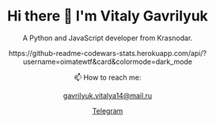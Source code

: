 <h1 align='center'>
  Hi there 👋 I'm Vitaly Gavrilyuk
</h1>

<p align='center'>
  A Python and JavaScript developer from Krasnodar.
</p>

<p align='center'>
https://github-readme-codewars-stats.herokuapp.com/api/?username=oimatewtf&card&colormode=dark_mode
</p>

<p align='center'>
  📫 How to reach me: 
</p>

<p align='center'>
<a href='mailto:gavrilyuk.vitalya14@mail.ru'>gavrilyuk.vitalya14@mail.ru</a>
</p>

<p align='center'>
<a href='https://t.me/oimatewtf'>Telegram</a>
</p>
